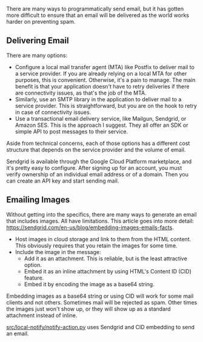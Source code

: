 There are many ways to programmatically send email, but it has gotten more difficult to ensure that an email will be delivered as the world works harder on preventing spam. 

## Delivering Email

There are many options:
  * Configure a local mail transfer agent (MTA) like Postfix to deliver mail to a service provider. If you are already relying on a local MTA for other purposes, this is convenient. Otherwise, it's a pain to manage. The main benefit is that your application doesn't have to retry deliveries if there are connectivity issues, as that's the job of the MTA. 
  * Similarly, use an SMTP library in the application to deliver mail to a service provider. This is straightforward, but you are on the hook to retry in case of connectivity issues. 
  * Use a transactional email delivery service, like Mailgun, Sendgrid, or Amazon SES. This is the approach I suggest. They all offer an SDK or simple API to post messages to their service. 

Aside from technical concerns, each of those options has a different cost structure that depends on the service provider and the volume of email. 

Sendgrid is available through the Google Cloud Platform marketplace, and it's pretty easy to configure. After signing up for an account, you must verify ownership of an individual email address or of a domain. Then you can create an API key and start sending mail. 

## Emailing Images

Without getting into the specifics, there are many ways to generate an email that includes images. All have limitations. This article goes into more detail: <https://sendgrid.com/en-us/blog/embedding-images-emails-facts>. 

 * Host images in cloud storage and link to them from the HTML content. This obviously requires that you retain the images for some time. 
 * Include the image in the message:
   * Add it as an attachment. This is reliable, but is the least attractive option.
   * Embed it as an inline attachment by using HTML's Content ID (CID) feature. 
   * Embed it by encoding the image as a base64 string. 

Embedding images as a base64 string or using CID will work for some mail clients and not others. Sometimes mail will be rejected as spam. Other times the images just won't show up, or they will show up as a standard attachment instead of inline.

[src/local-notify/notify-action.py](./src/local-notify/notify-action.py) uses Sendgrid and CID embedding to send an email. 

